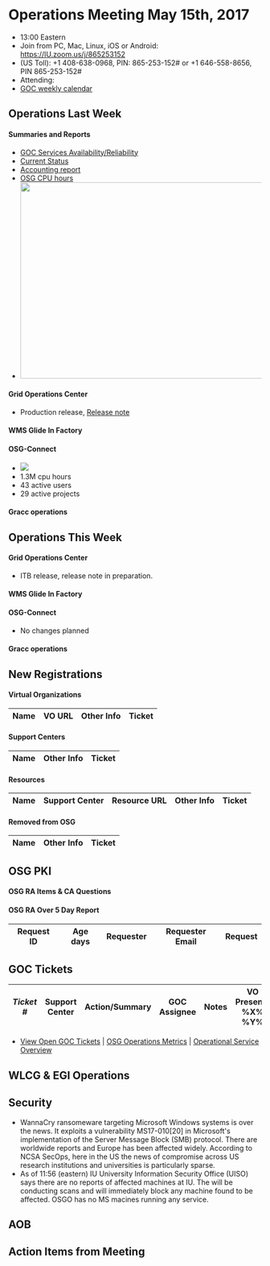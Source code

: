 # Operations Meeting May 15th, 2017
   * 13:00 Eastern 
   * Join from PC, Mac, Linux, iOS or Android: https://IU.zoom.us/j/865253152
   * (US Toll): +1 408-638-0968, PIN: 865-253-152# or +1 646-558-8656, PIN 865-253-152#
   * Attending:
   * [GOC weekly calendar](http://www.google.com/calendar/embed?src=c1htpcfoe6btrtc7n3uddg8mvs%40group.calendar.google.com&ctz=America/New_York)

## Operations Last Week
#### Summaries and Reports
   * [GOC Services Availability/Reliability](http://tinyurl.com/pre26vw)
   * [Current Status](http://monitor.grid.iu.edu/availability/production.html)
   * [Accounting report](http://reports.grid.iu.edu/reports/current.apel)
   * [OSG CPU hours](http://tinyurl.com/mf96b88)
   * <img src="http://steige.grid.iu.edu/steige/15May2017.osg-flock.png" width='630' height='390'  /><br>

#### Grid Operations Center
   * Production release,  [Release note](http://osggoc.blogspot.com/2017/05/goc-service-update-tuesday-may-9th-at.html)
   
#### WMS Glide In Factory

#### OSG-Connect
   * <img src='http://osgconnect.net/accounting-summary/data/osg/daily_hours_by_project.png'>
   * 1.3M cpu hours
   * 43 active users
   * 29 active projects

#### Gracc operations

## Operations This Week
   
#### Grid Operations Center
* ITB release, release note in preparation.

#### WMS Glide In Factory

#### OSG-Connect
   * No changes planned

#### Gracc operations

## New Registrations

#### Virtual Organizations
| Name | VO URL | Other Info | Ticket |
| ---- | ------ | ---------- | ------ |

#### Support Centers
| Name | Other Info | Ticket |
| ---- | ---------- | ------ |

#### Resources
| Name | Support Center | Resource URL | Other Info | Ticket |
| ---- | -------------- | ------------ | ---------- | ------ |

#### Removed from OSG
| Name | Other Info | Ticket |
| ---- | ---------- | ------ |

## OSG PKI

#### OSG RA Items & CA Questions

#### OSG RA Over 5 Day Report
|Request ID	|Age days	|Requester	|Requester Email		|Request |
| --------- | ------- | --------- | ----------------- | ------ |
   
   
## GOC Tickets

| *Ticket #* | Support Center | Action/Summary | GOC Assignee | Notes | VO Present? %X% %Y%|
| ---------- | -------------- | -------------- | ------------ | ----- | ------------------ |

   * [View Open GOC Tickets](https://ticket.grid.iu.edu/goc/list/open) | [OSG Operations Metrics](https://twiki.grid.iu.edu/bin/view/Operations/TicketReports) | [Operational Service Overview](http://myosg.grid.iu.edu/miscstatus?count_sg_1&count_active=on&count_enabled=on&datasource=status)


## WLCG & EGI Operations

## Security
   * WannaCry ransomeware targeting Microsoft Windows systems is over the news. It exploits a vulnerability MS17-010[20] in Microsoft's implementation of the Server Message Block (SMB) protocol. There are worldwide reports and Europe has been affected widely. According to NCSA SecOps, here in the US the news of compromise across US research institutions and universities is particularly sparse.
   * As of 11:56 (eastern) IU University Information Security Office (UISO) says there are no reports of affected machines at IU. The will be conducting scans and will immediately block any machine found to be affected. OSGO has no MS macines running any service.
   

## AOB

## Action Items from Meeting
